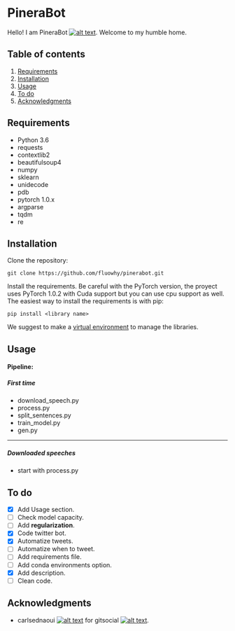 # PineraBot

Hello! I am PineraBot [![alt text][1.1]][1]. Welcome to my humble home.

## Table of contents
1. [Requirements](#requirements)
2. [Installation](#installation)
3. [Usage](#usage)
3. [To do](#todo)
4. [Acknowledgments](#ack)

## Requirements <a name="requirements"></a>

* Python 3.6
* requests
* contextlib2
* beautifulsoup4
* numpy
* sklearn
* unidecode
* pdb
* pytorch 1.0.x
* argparse
* tqdm
* re

## Installation <a name="installations"></a>

Clone the repository:
```
git clone https://github.com/fluowhy/pinerabot.git
```
Install the requirements. Be careful with the PyTorch version, the proyect uses PyTorch 1.0.2 with Cuda support but you can use cpu support as well. The easiest way to install the requirements is with pip:
```
pip install <library name>
``` 
We suggest to make a [virtual environment](https://virtualenv.pypa.io/en/latest/) to manage the libraries.

## Usage <a name="usage"></a>

#### Pipeline:
##### First time
* download_speech.py
* process.py
* split_sentences.py
* train_model.py
* gen.py
-----------------------------------
##### Downloaded speeches
* start with process.py

## To do <a name="todo"></a>

- [x] Add Usage section.
- [ ] Check model capacity.
- [ ] Add **regularization**.
- [x] Code twitter bot.
- [x] Automatize tweets.
- [ ] Automatize when to tweet.
- [ ] Add requirements file.
- [ ] Add conda environments option.
- [x] Add description.
- [ ] Clean code.

## Acknowledgments <a name="ack"></a>

* carlsednaoui [![alt text][1.2]][2] for gitsocial [![alt text][1.2]][3].

[1.1]: http://i.imgur.com/wWzX9uB.png
[1]: https://twitter.com/BotPinera
[1.2]: http://i.imgur.com/9I6NRUm.png
[2]: https://github.com/carlsednaoui
[3]: https://github.com/carlsednaoui/gitsocial